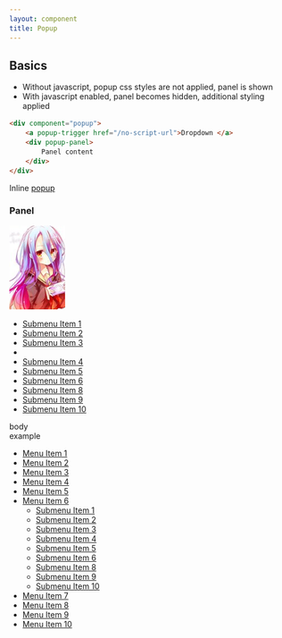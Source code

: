 ```yaml
---
layout: component
title: Popup
---
```



## Basics

* Without javascript, popup css styles are not applied, panel is shown
* With javascript enabled, panel becomes hidden, additional styling applied

```html
<div component="popup">
	<a popup-trigger href="/no-script-url">Dropdown </a>
	<div popup-panel>
		Panel content
	</div>
</div>
```

Inline <span component="popup"><a popup-trigger href="" class="btn btn-default">popup</a><div popup-panel class="popup-panel">
		<div class="popup-column popup-body">
			<h3>Panel</h3>
			<img src="thumb.jpg" />
		</div>
		<ul popup-panel class="popup-column menu menu-default menu-vertical">
			<li><a href="">Submenu Item 1</a></li>
			<li><a href="">Submenu Item 2</a></li>
			<li><a href="">Submenu Item 3</a></li>
			<li class="menu-separator"></li>
			<li><a href="">Submenu Item 4</a></li>
			<li class="active"><a href="">Submenu Item 5</a></li>
			<li><a href="">Submenu Item 6</a></li>
			<li><a href="">Submenu Item 8</a></li>
			<li><a href="">Submenu Item 9</a></li>
			<li><a href="">Submenu Item 10</a></li>
		</ul>
		<div class="popup-separator"></div>
		<div class="popup-column popup-body">
			body
		</div>
	</div>
</span> example


<nav>
	<ul>
		<li><a href="">Menu Item 1</a></li>
		<li><a href="">Menu Item 2</a></li>
		<li><a href="">Menu Item 3</a></li>
		<li><a href="">Menu Item 4</a></li>
		<li><a href="">Menu Item 5</a></li>
		<li component="popup">
			<a popup-trigger href="" class="btn btn-default">Menu Item 6</a>
			<ul popup-panel class="menu menu-default menu-vertical">
				<li><a href="">Submenu Item 1</a></li>
				<li><a href="">Submenu Item 2</a></li>
				<li><a href="">Submenu Item 3</a></li>
				<li><a href="">Submenu Item 4</a></li>
				<li class="active"><a href="">Submenu Item 5</a></li>
				<li><a href="">Submenu Item 6</a></li>
				<li><a href="">Submenu Item 8</a></li>
				<li><a href="">Submenu Item 9</a></li>
				<li><a href="">Submenu Item 10</a></li>
			</ul>
		</li>
		<li><a href="">Menu Item 7</a></li>
		<li><a href="">Menu Item 8</a></li>
		<li><a href="">Menu Item 9</a></li>
		<li><a href="">Menu Item 10</a></li>
	</ul>
</nav>
